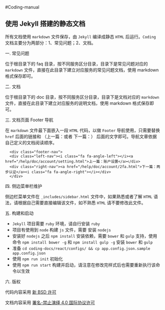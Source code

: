 #Coding-manual 

## 使用 Jekyll 搭建的静态文档

所有文档使用 `markdown` 文件保存，由 `Jekyll` 编译成静态 `HTML` 后运行。`Coding` 文档主要分为两部分：1、常见问题；2、文档。

一. 常见问题 

位于根目录下的 faq 目录，按不同服务区分目录，目录下是常见问题对应的 `markdown` 文件，直接在此目录下建立对应服务的常见问题文档，使用 markdown 格式保存即可。

二. 文档

位于根目录下的 doc 目录，按不同服务区分目录，目录下是文档对应的 `markdown` 文件，直接在此目录下建立对应服务的说明文档，使用 markdown 格式保存即可。

三. 文档页面 Footer 导航

在 `markdown` 文件最下面嵌入一段 `HTML` 代码，以做 `Footer` 导航使用，只需要替换 `href` 后面的链接和 （上一篇：或者 下一篇：） 后面的文字即可。导航文章依据自己定义的文档阅读顺序。


```
  <div class="footer-nav">
  <div class="left-nav"><i class="fa fa-angle-left"></i><a href="/help/doc/account/setting.html">上一篇：账户设置</a></div>
  <div class="right-nav"><a href="/help/doc/account/2fa.html">下一篇：两步认证</a><i class="fa fa-angle-right"></i></div>
  </div>
```


四. 侧边菜单栏维护

侧边栏菜单文件在 `_includes/sidebar.html` 文件中，如果熟悉或者了解 `HTML` 语法，请根据自己需要直接编辑该文件，如不熟悉 `HTML` 请不要修改此文件。


五. 构建和启动

- `Jekyll` 项目需要 `ruby` 环境，请自行安装 `ruby`
- 项目有使用到 `node` 构建 `js` 文件，需要 安装 `nodejs`
- 安装好 `nodejs` 之后 `npm install` 安装依赖，需要 `bower` 和 `gulp` 支持，使用命令 `npm install bower -g` 和 `npm install gulp -g` 安装 `bower` 和 `gulp`
- 准备 `cd coding-docs/react/configs/ && cp app.config.json.sample app.config.json` 
- 使用 `npm run init` 初始化
- 使用 `npm run start` 构建并启动，请注意在修改完样式后也需要重新执行该命令以生效

六. 版权

代码内容采用 [新 BSD 许可](LICENSE)

文档内容采用 [署名-禁止演绎 4.0 国际协议许可](https://creativecommons.org/licenses/by-nd/4.0/deed.zh)
